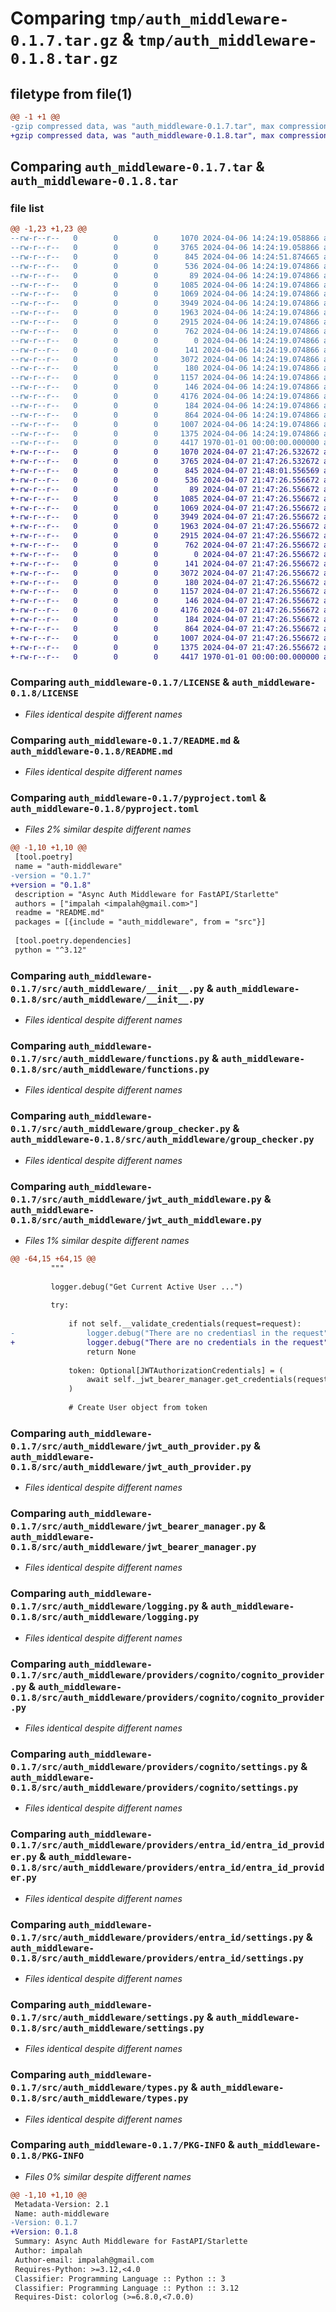# Comparing `tmp/auth_middleware-0.1.7.tar.gz` & `tmp/auth_middleware-0.1.8.tar.gz`

## filetype from file(1)

```diff
@@ -1 +1 @@
-gzip compressed data, was "auth_middleware-0.1.7.tar", max compression
+gzip compressed data, was "auth_middleware-0.1.8.tar", max compression
```

## Comparing `auth_middleware-0.1.7.tar` & `auth_middleware-0.1.8.tar`

### file list

```diff
@@ -1,23 +1,23 @@
--rw-r--r--   0        0        0     1070 2024-04-06 14:24:19.058866 auth_middleware-0.1.7/LICENSE
--rw-r--r--   0        0        0     3765 2024-04-06 14:24:19.058866 auth_middleware-0.1.7/README.md
--rw-r--r--   0        0        0      845 2024-04-06 14:24:51.874665 auth_middleware-0.1.7/pyproject.toml
--rw-r--r--   0        0        0      536 2024-04-06 14:24:19.074866 auth_middleware-0.1.7/src/auth_middleware/__init__.py
--rw-r--r--   0        0        0       89 2024-04-06 14:24:19.074866 auth_middleware-0.1.7/src/auth_middleware/exceptions.py
--rw-r--r--   0        0        0     1085 2024-04-06 14:24:19.074866 auth_middleware-0.1.7/src/auth_middleware/functions.py
--rw-r--r--   0        0        0     1069 2024-04-06 14:24:19.074866 auth_middleware-0.1.7/src/auth_middleware/group_checker.py
--rw-r--r--   0        0        0     3949 2024-04-06 14:24:19.074866 auth_middleware-0.1.7/src/auth_middleware/jwt_auth_middleware.py
--rw-r--r--   0        0        0     1963 2024-04-06 14:24:19.074866 auth_middleware-0.1.7/src/auth_middleware/jwt_auth_provider.py
--rw-r--r--   0        0        0     2915 2024-04-06 14:24:19.074866 auth_middleware-0.1.7/src/auth_middleware/jwt_bearer_manager.py
--rw-r--r--   0        0        0      762 2024-04-06 14:24:19.074866 auth_middleware-0.1.7/src/auth_middleware/logging.py
--rw-r--r--   0        0        0        0 2024-04-06 14:24:19.074866 auth_middleware-0.1.7/src/auth_middleware/providers/__init__.py
--rw-r--r--   0        0        0      141 2024-04-06 14:24:19.074866 auth_middleware-0.1.7/src/auth_middleware/providers/cognito/__init__.py
--rw-r--r--   0        0        0     3072 2024-04-06 14:24:19.074866 auth_middleware-0.1.7/src/auth_middleware/providers/cognito/cognito_provider.py
--rw-r--r--   0        0        0      180 2024-04-06 14:24:19.074866 auth_middleware-0.1.7/src/auth_middleware/providers/cognito/exceptions.py
--rw-r--r--   0        0        0     1157 2024-04-06 14:24:19.074866 auth_middleware-0.1.7/src/auth_middleware/providers/cognito/settings.py
--rw-r--r--   0        0        0      146 2024-04-06 14:24:19.074866 auth_middleware-0.1.7/src/auth_middleware/providers/entra_id/__init__.py
--rw-r--r--   0        0        0     4176 2024-04-06 14:24:19.074866 auth_middleware-0.1.7/src/auth_middleware/providers/entra_id/entra_id_provider.py
--rw-r--r--   0        0        0      184 2024-04-06 14:24:19.074866 auth_middleware-0.1.7/src/auth_middleware/providers/entra_id/exceptions.py
--rw-r--r--   0        0        0      864 2024-04-06 14:24:19.074866 auth_middleware-0.1.7/src/auth_middleware/providers/entra_id/settings.py
--rw-r--r--   0        0        0     1007 2024-04-06 14:24:19.074866 auth_middleware-0.1.7/src/auth_middleware/settings.py
--rw-r--r--   0        0        0     1375 2024-04-06 14:24:19.074866 auth_middleware-0.1.7/src/auth_middleware/types.py
--rw-r--r--   0        0        0     4417 1970-01-01 00:00:00.000000 auth_middleware-0.1.7/PKG-INFO
+-rw-r--r--   0        0        0     1070 2024-04-07 21:47:26.532672 auth_middleware-0.1.8/LICENSE
+-rw-r--r--   0        0        0     3765 2024-04-07 21:47:26.532672 auth_middleware-0.1.8/README.md
+-rw-r--r--   0        0        0      845 2024-04-07 21:48:01.556569 auth_middleware-0.1.8/pyproject.toml
+-rw-r--r--   0        0        0      536 2024-04-07 21:47:26.556672 auth_middleware-0.1.8/src/auth_middleware/__init__.py
+-rw-r--r--   0        0        0       89 2024-04-07 21:47:26.556672 auth_middleware-0.1.8/src/auth_middleware/exceptions.py
+-rw-r--r--   0        0        0     1085 2024-04-07 21:47:26.556672 auth_middleware-0.1.8/src/auth_middleware/functions.py
+-rw-r--r--   0        0        0     1069 2024-04-07 21:47:26.556672 auth_middleware-0.1.8/src/auth_middleware/group_checker.py
+-rw-r--r--   0        0        0     3949 2024-04-07 21:47:26.556672 auth_middleware-0.1.8/src/auth_middleware/jwt_auth_middleware.py
+-rw-r--r--   0        0        0     1963 2024-04-07 21:47:26.556672 auth_middleware-0.1.8/src/auth_middleware/jwt_auth_provider.py
+-rw-r--r--   0        0        0     2915 2024-04-07 21:47:26.556672 auth_middleware-0.1.8/src/auth_middleware/jwt_bearer_manager.py
+-rw-r--r--   0        0        0      762 2024-04-07 21:47:26.556672 auth_middleware-0.1.8/src/auth_middleware/logging.py
+-rw-r--r--   0        0        0        0 2024-04-07 21:47:26.556672 auth_middleware-0.1.8/src/auth_middleware/providers/__init__.py
+-rw-r--r--   0        0        0      141 2024-04-07 21:47:26.556672 auth_middleware-0.1.8/src/auth_middleware/providers/cognito/__init__.py
+-rw-r--r--   0        0        0     3072 2024-04-07 21:47:26.556672 auth_middleware-0.1.8/src/auth_middleware/providers/cognito/cognito_provider.py
+-rw-r--r--   0        0        0      180 2024-04-07 21:47:26.556672 auth_middleware-0.1.8/src/auth_middleware/providers/cognito/exceptions.py
+-rw-r--r--   0        0        0     1157 2024-04-07 21:47:26.556672 auth_middleware-0.1.8/src/auth_middleware/providers/cognito/settings.py
+-rw-r--r--   0        0        0      146 2024-04-07 21:47:26.556672 auth_middleware-0.1.8/src/auth_middleware/providers/entra_id/__init__.py
+-rw-r--r--   0        0        0     4176 2024-04-07 21:47:26.556672 auth_middleware-0.1.8/src/auth_middleware/providers/entra_id/entra_id_provider.py
+-rw-r--r--   0        0        0      184 2024-04-07 21:47:26.556672 auth_middleware-0.1.8/src/auth_middleware/providers/entra_id/exceptions.py
+-rw-r--r--   0        0        0      864 2024-04-07 21:47:26.556672 auth_middleware-0.1.8/src/auth_middleware/providers/entra_id/settings.py
+-rw-r--r--   0        0        0     1007 2024-04-07 21:47:26.556672 auth_middleware-0.1.8/src/auth_middleware/settings.py
+-rw-r--r--   0        0        0     1375 2024-04-07 21:47:26.556672 auth_middleware-0.1.8/src/auth_middleware/types.py
+-rw-r--r--   0        0        0     4417 1970-01-01 00:00:00.000000 auth_middleware-0.1.8/PKG-INFO
```

### Comparing `auth_middleware-0.1.7/LICENSE` & `auth_middleware-0.1.8/LICENSE`

 * *Files identical despite different names*

### Comparing `auth_middleware-0.1.7/README.md` & `auth_middleware-0.1.8/README.md`

 * *Files identical despite different names*

### Comparing `auth_middleware-0.1.7/pyproject.toml` & `auth_middleware-0.1.8/pyproject.toml`

 * *Files 2% similar despite different names*

```diff
@@ -1,10 +1,10 @@
 [tool.poetry]
 name = "auth-middleware"
-version = "0.1.7"
+version = "0.1.8"
 description = "Async Auth Middleware for FastAPI/Starlette"
 authors = ["impalah <impalah@gmail.com>"]
 readme = "README.md"
 packages = [{include = "auth_middleware", from = "src"}]
 
 [tool.poetry.dependencies]
 python = "^3.12"
```

### Comparing `auth_middleware-0.1.7/src/auth_middleware/__init__.py` & `auth_middleware-0.1.8/src/auth_middleware/__init__.py`

 * *Files identical despite different names*

### Comparing `auth_middleware-0.1.7/src/auth_middleware/functions.py` & `auth_middleware-0.1.8/src/auth_middleware/functions.py`

 * *Files identical despite different names*

### Comparing `auth_middleware-0.1.7/src/auth_middleware/group_checker.py` & `auth_middleware-0.1.8/src/auth_middleware/group_checker.py`

 * *Files identical despite different names*

### Comparing `auth_middleware-0.1.7/src/auth_middleware/jwt_auth_middleware.py` & `auth_middleware-0.1.8/src/auth_middleware/jwt_auth_middleware.py`

 * *Files 1% similar despite different names*

```diff
@@ -64,15 +64,15 @@
         """
 
         logger.debug("Get Current Active User ...")
 
         try:
 
             if not self.__validate_credentials(request=request):
-                logger.debug("There are no credentiasl in the request")
+                logger.debug("There are no credentials in the request")
                 return None
 
             token: Optional[JWTAuthorizationCredentials] = (
                 await self._jwt_bearer_manager.get_credentials(request=request)
             )
 
             # Create User object from token
```

### Comparing `auth_middleware-0.1.7/src/auth_middleware/jwt_auth_provider.py` & `auth_middleware-0.1.8/src/auth_middleware/jwt_auth_provider.py`

 * *Files identical despite different names*

### Comparing `auth_middleware-0.1.7/src/auth_middleware/jwt_bearer_manager.py` & `auth_middleware-0.1.8/src/auth_middleware/jwt_bearer_manager.py`

 * *Files identical despite different names*

### Comparing `auth_middleware-0.1.7/src/auth_middleware/logging.py` & `auth_middleware-0.1.8/src/auth_middleware/logging.py`

 * *Files identical despite different names*

### Comparing `auth_middleware-0.1.7/src/auth_middleware/providers/cognito/cognito_provider.py` & `auth_middleware-0.1.8/src/auth_middleware/providers/cognito/cognito_provider.py`

 * *Files identical despite different names*

### Comparing `auth_middleware-0.1.7/src/auth_middleware/providers/cognito/settings.py` & `auth_middleware-0.1.8/src/auth_middleware/providers/cognito/settings.py`

 * *Files identical despite different names*

### Comparing `auth_middleware-0.1.7/src/auth_middleware/providers/entra_id/entra_id_provider.py` & `auth_middleware-0.1.8/src/auth_middleware/providers/entra_id/entra_id_provider.py`

 * *Files identical despite different names*

### Comparing `auth_middleware-0.1.7/src/auth_middleware/providers/entra_id/settings.py` & `auth_middleware-0.1.8/src/auth_middleware/providers/entra_id/settings.py`

 * *Files identical despite different names*

### Comparing `auth_middleware-0.1.7/src/auth_middleware/settings.py` & `auth_middleware-0.1.8/src/auth_middleware/settings.py`

 * *Files identical despite different names*

### Comparing `auth_middleware-0.1.7/src/auth_middleware/types.py` & `auth_middleware-0.1.8/src/auth_middleware/types.py`

 * *Files identical despite different names*

### Comparing `auth_middleware-0.1.7/PKG-INFO` & `auth_middleware-0.1.8/PKG-INFO`

 * *Files 0% similar despite different names*

```diff
@@ -1,10 +1,10 @@
 Metadata-Version: 2.1
 Name: auth-middleware
-Version: 0.1.7
+Version: 0.1.8
 Summary: Async Auth Middleware for FastAPI/Starlette
 Author: impalah
 Author-email: impalah@gmail.com
 Requires-Python: >=3.12,<4.0
 Classifier: Programming Language :: Python :: 3
 Classifier: Programming Language :: Python :: 3.12
 Requires-Dist: colorlog (>=6.8.0,<7.0.0)
```

